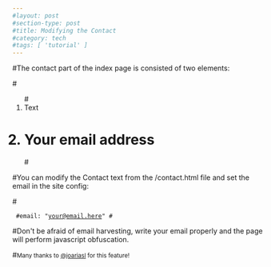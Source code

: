 ```yaml
---
#layout: post
#section-type: post
#title: Modifying the Contact
#category: tech
#tags: [ 'tutorial' ]
---
```


#The contact part of the index page is consisted of two elements:

#<ol>
  #<li>Text</li>
 # <li>Your email address</li>
#</ol>

#You can modify the Contact text from the /contact.html file and set the email in the site config:

#<pre><code data-trim class="yaml">
#email: "your@email.here"
#</code></pre>

#Don't be afraid of email harvesting, write your email properly and the page will perform javascript obfuscation.

#<small>Many thanks to <a href="https://github.com/joariasl" target="\_blank">@joariasl</a> for this feature!</small>
